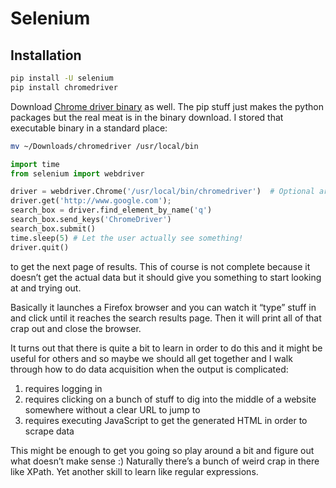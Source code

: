 # Selenium 

## Installation

```bash
pip install -U selenium
pip install chromedriver
```

Download [Chrome driver binary](https://sites.google.com/a/chromium.org/chromedriver/downloads) as well. The pip stuff just makes the python packages but the real meat is in the binary download. I stored that executable binary in a standard place:

```bash
mv ~/Downloads/chromedriver /usr/local/bin
```

```python
import time
from selenium import webdriver

driver = webdriver.Chrome('/usr/local/bin/chromedriver')  # Optional argument, if not specified will search path.
driver.get('http://www.google.com');
search_box = driver.find_element_by_name('q')
search_box.send_keys('ChromeDriver')
search_box.submit()
time.sleep(5) # Let the user actually see something!
driver.quit()
```


to get the next page of results. This of course is not complete because it doesn’t get the actual data but it should give you something to start looking at and trying out. 

Basically it launches a Firefox browser and you can watch it “type” stuff in and click until it reaches the search results page. Then it will print all of that crap out and close the browser.

It turns out that there is quite a bit to learn in order to do this and it might be useful for others and so maybe we should all get together and I walk through how to do data acquisition when the output is complicated:

1. requires logging in
2. requires clicking on a bunch of stuff to dig into the middle of a website somewhere without a clear URL to jump to
3. requires executing JavaScript to get the generated HTML in order to scrape data

This might be enough to get you going so play around a bit and figure out what doesn’t make sense :) Naturally there’s a bunch of weird crap in there like XPath. Yet another skill to learn like regular expressions.
